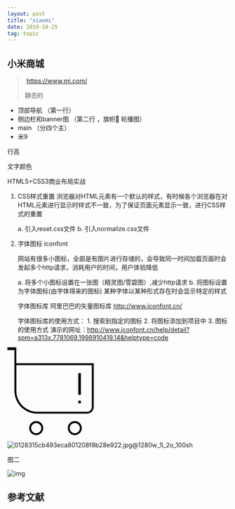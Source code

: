 ```yaml
---
layout: post
title: "xiaomi"
date: 2019-10-25
tag: topic              
---
```






## 小米商城

> ​	https://www.mi.com/
>
> 静态的



- 顶部导航	（第一行）
- 侧边栏和banner图 （第二行 ，旗帜🚩 轮播图）
- main （分四个主）
- 米9



行高

文字颜色





HTML5+CSS3商业布局实战

1. CSS样式重置
	浏览器对HTML元素有一个默认的样式，有时候各个浏览器在对HTML元素进行显示时样式不一致，为了保证页面元素显示一致，进行CSS样式的重置

	a. 引入reset.css文件
	  b. 引入normalize.css文件

2. 字体图标 iconfont
	
	网站有很多小图标，全部是有图片进行存储的，会导致同一时间加载页面时会发起多个http请求，消耗用户的时间，用户体验降低

	a. 将多个小图标设置在一张图（精灵图/雪碧图）,减少http请求
	b. 将图标设置为字体图标(由字体得来的图标)
		某种字体以某种形式存在时会显示特定的样式

	字体图标库
		阿里巴巴的矢量图标库 http://www.iconfont.cn/

	字体图标库的使用方式：
		1. 搜索到指定的图标
		2. 将图标添加到项目中
		3. 图标的使用方式 
			演示的网址：http://www.iconfont.cn/help/detail?spm=a313x.7781069.1998910419.14&helptype=code

<svg t="1571973230942" class="icon" viewBox="0 0 1024 1024" version="1.1" xmlns="http://www.w3.org/2000/svg" p-id="2611" id="mx_n_1571973230944" width="200" height="200"><path d="M787.5 860.2c-45.2 0-81.9 36.7-81.9 81.9s36.7 81.9 81.9 81.9 81.9-36.7 81.9-81.9-36.7-81.9-81.9-81.9z m0 141.4c-32.8 0-59.5-26.7-59.5-59.5s26.7-59.5 59.5-59.5 59.5 26.7 59.5 59.5-26.6 59.5-59.5 59.5zM336.9 860.2c-45.2 0-81.9 36.7-81.9 81.9s36.7 81.9 81.9 81.9 81.9-36.7 81.9-81.9-36.7-81.9-81.9-81.9z m0 141.4c-32.8 0-59.5-26.7-59.5-59.5s26.7-59.5 59.5-59.5 59.5 26.7 59.5 59.5-26.6 59.5-59.5 59.5z m-232.7-816V0H0v32.2h82.7v153.3h-0.1v321.4c0 147.2 119.7 266.8 266.8 266.8h580.8c43.1 0 78.2-35 78.2-78.2V185.6H104.2z m882 510.2c0 30.8-25.1 55.8-55.8 55.8h-581c-134.8 0-244.5-109.7-244.5-244.5V207.9h881.2v487.9h0.1z m0 0" fill="" p-id="2612"></path><path d="M828.5 301h29.8v253.2h-29.8V301z m0 321.5h29.8v29.8h-29.8v-29.8z m0 0" fill="" p-id="2613"></path></svg>








![0128315cb493eca801208f8b28e922.jpg@1280w_1l_2o_100sh](https://img.zcool.cn/community/0128315cb493eca801208f8b28e922.jpg@1280w_1l_2o_100sh.jpg)



图二

![img](http://t11.baidu.com/it/u=1485372730,1055924130&fm=173&app=25&f=JPEG?w=640&h=1799&s=7992ED1A8FA14813185DADD8030080B3)









## 参考文献

